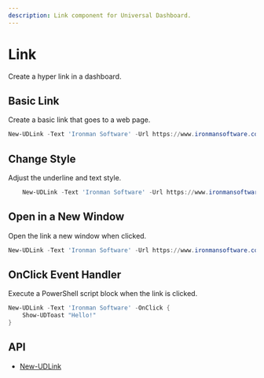 ```yaml
---
description: Link component for Universal Dashboard.
---
```


# Link

Create a hyper link in a dashboard.&#x20;

## Basic Link

Create a basic link that goes to a web page.&#x20;

```powershell
New-UDLink -Text 'Ironman Software' -Url https://www.ironmansoftware.com
```

## Change Style

Adjust the underline and text style.

```powershell
    New-UDLink -Text 'Ironman Software' -Url https://www.ironmansoftware.com -Variant h2 -Underline always
```

## Open in a New Window

Open the link a new window when clicked.&#x20;

```powershell
New-UDLink -Text 'Ironman Software' -Url https://www.ironmansoftware.com -OpenInNewWindow
```

## OnClick Event Handler

Execute a PowerShell script block when the link is clicked.&#x20;

```powershell
New-UDLink -Text 'Ironman Software' -OnClick {
    Show-UDToast "Hello!"
}
```

## API

* [New-UDLink](https://github.com/ironmansoftware/universal-docs/blob/master/cmdlets/New-UDLink.txt)

